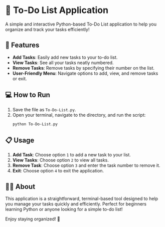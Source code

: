 # 📝 To-Do List Application

A simple and interactive Python-based To-Do List application to help you organize and track your tasks efficiently!

## 🚀 Features

- **Add Tasks**: Easily add new tasks to your to-do list.
- **View Tasks**: See all your tasks neatly numbered.
- **Remove Tasks**: Remove tasks by specifying their number on the list.
- **User-Friendly Menu**: Navigate options to add, view, and remove tasks or exit.

## 💻 How to Run

1. Save the file as `To-Do-List.py`.
2. Open your terminal, navigate to the directory, and run the script:
    ```bash
    python To-Do-List.py
    ```

## 📋 Usage

1. **Add Task**: Choose option `1` to add a new task to your list.
2. **View Tasks**: Choose option `2` to view all tasks.
3. **Remove Task**: Choose option `3` and enter the task number to remove it.
4. **Exit**: Choose option `4` to exit the application.


## 👩‍💻 About

This application is a straightforward, terminal-based tool designed to help you manage your tasks quickly and efficiently. Perfect for beginners learning Python or anyone looking for a simple to-do list!

Enjoy staying organized! 🎉
